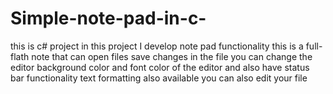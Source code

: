 # Simple-note-pad-in-c-
this is c# project in this project I develop note pad functionality this is a full-flath note that can open files save changes in the file you can change the editor background color  and font color of the editor and also have status bar functionality text formatting also available you can also edit your file 
